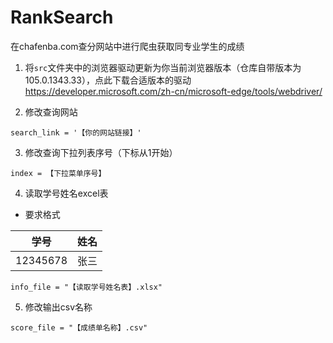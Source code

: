 # RankSearch
在chafenba.com查分网站中进行爬虫获取同专业学生的成绩

1. 将`src`文件夹中的浏览器驱动更新为你当前浏览器版本（仓库自带版本为105.0.1343.33），点此下载合适版本的驱动 https://developer.microsoft.com/zh-cn/microsoft-edge/tools/webdriver/

2. 修改查询网站
```
search_link = '【你的网站链接】'
```

3. 修改查询下拉列表序号（下标从1开始）
```
index = 【下拉菜单序号】
```

4. 读取学号姓名excel表
* 要求格式

| 学号     | 姓名      |
| -------  | -------- |
| 12345678 | 张三     |

```
info_file = "【读取学号姓名表】.xlsx"
```

5. 修改输出csv名称
```
score_file = "【成绩单名称】.csv"
```
